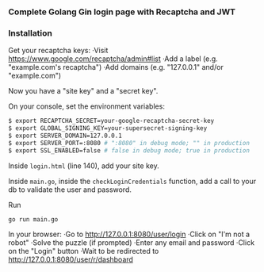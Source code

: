 ### Complete Golang Gin login page with Recaptcha and JWT

### Installation

Get your recaptcha keys:
	·Visit https://www.google.com/recaptcha/admin#list
	·Add a label (e.g. "example.com's recaptcha")
	·Add domains (e.g. "127.0.0.1" and/or "example.com")

Now you have a "site key" and a "secret key".


On your console, set the environment variables:
```bash
$ export RECAPTCHA_SECRET=your-google-recaptcha-secret-key
$ export GLOBAL_SIGNING_KEY=your-supersecret-signing-key
$ export SERVER_DOMAIN=127.0.0.1
$ export SERVER_PORT=:8080 # ":8080" in debug mode; "" in production
$ export SSL_ENABLED=false # false in debug mode; true in production
```

Inside `login.html` (line 140), add your site key.

Inside `main.go`, inside the `checkLoginCredentials` function, add a call to your db to validate the user and password.


Run
```
go run main.go
```

In your browser:
	·Go to http://127.0.0.1:8080/user/login
	·Click on "I'm not a robot"
	·Solve the puzzle (if prompted)
	·Enter any email and password
	·Click on the "Login" button
	·Wait to be redirected to http://127.0.0.1:8080/user/r/dashboard